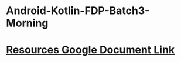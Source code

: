 # Android-Kotlin-FDP-Batch3-Morning
# [Resources Google Document Link](https://docs.google.com/document/d/1qBgWvhMLKEuv9ShOVY4FdiR2UzM4myh6Qjt0Yo2xvBU/edit)
